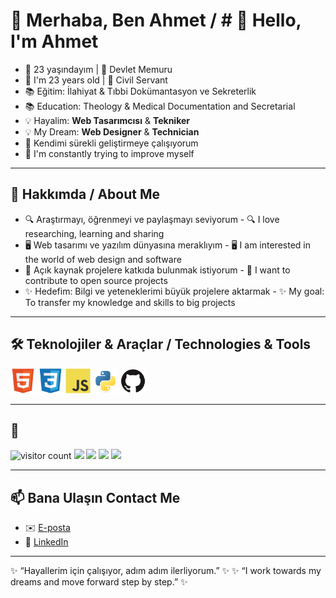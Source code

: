 # 👋 Merhaba, Ben Ahmet / # 👋 Hello, I'm Ahmet

- 🎉 23 yaşındayım | 💼 Devlet Memuru  
- 🎉 I'm 23 years old | 💼 Civil Servant 
- 📚 Eğitim: İlahiyat & Tıbbi Dokümantasyon ve Sekreterlik    
- 📚 Education: Theology & Medical Documentation and Secretarial  
- 💡 Hayalim: **Web Tasarımcısı** & **Tekniker**   
- 💡 My Dream: **Web Designer** & **Technician** 
- 🚀 Kendimi sürekli geliştirmeye çalışıyorum   
- 🚀 I'm constantly trying to improve myself 

---

## 🌈 Hakkımda / About Me
- 🔍 Araştırmayı, öğrenmeyi ve paylaşmayı seviyorum  - 🔍 I love researching, learning and sharing
- 🖥️ Web tasarımı ve yazılım dünyasına meraklıyım  - 🖥️ I am interested in the world of web design and software
- 🤝 Açık kaynak projelere katkıda bulunmak istiyorum  - 🤝 I want to contribute to open source projects
- ✨ Hedefim: Bilgi ve yeteneklerimi büyük projelere aktarmak  - ✨ My goal: To transfer my knowledge and skills to big projects

---

## 🛠️ Teknolojiler & Araçlar / Technologies & Tools
<p align="left">
  <img src="https://raw.githubusercontent.com/devicons/devicon/master/icons/html5/html5-original.svg" alt="html5" width="40" height="40"/>
  <img src="https://raw.githubusercontent.com/devicons/devicon/master/icons/css3/css3-original.svg" alt="css3" width="40" height="40"/>
  <img src="https://raw.githubusercontent.com/devicons/devicon/master/icons/javascript/javascript-original.svg" alt="javascript" width="40" height="40"/>
  <img src="https://raw.githubusercontent.com/devicons/devicon/master/icons/python/python-original.svg" alt="python" width="40" height="40"/>
  <img src="https://raw.githubusercontent.com/devicons/devicon/master/icons/github/github-original.svg" alt="github" width="40" height="40"/>
</p>

---

## 🌟 
<p align="left">
  <img src="https://komarev.com/ghpvc/?username=AhmetKRNT&color=blue" alt="visitor count"/>
  <img src="https://img.shields.io/badge/Çalışıyor%20%F0%9F%9A%80-Web%20Tasarımı-blue"/>
  <img src="https://img.shields.io/badge/Hedeflerim-✨%20Tekniker-red"/>
<img src="https://img.shields.io/badge/I%20want-%E2%9C%A8%20Medical%20Technician-red"/>
<img src="https://img.shields.io/badge/Working-Web_Design-blue"/>
</p>

---

## 📫 Bana Ulaşın Contact Me
- ✉️ [E-posta](mailto:)  
- 💼 [LinkedIn](https://linkedin.com/in/) 

---

✨ “Hayallerim için çalışıyor, adım adım ilerliyorum.” ✨
✨ “I work towards my dreams and move forward step by step.” ✨
